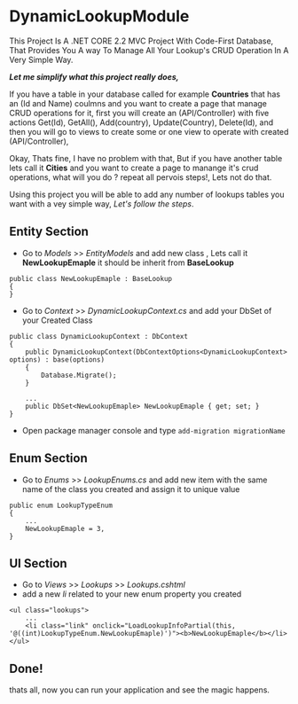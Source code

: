 # DynamicLookupModule

This Project Is A .NET CORE 2.2 MVC Project With Code-First Database, That Provides You A way To Manage All Your Lookup's CRUD Operation In A Very Simple Way.

**_Let me simplify what this project really does,_**

If you have a table in your database called for example **Countries** that has an (Id and Name) coulmns and you want to create a page that manage CRUD operations for it, first you will create an (API/Controller) with five actions Get(Id), GetAll(), Add(country), Update(Country), Delete(Id),
and then you will go to views to create some or one view to operate with created (API/Controller),

Okay, Thats fine, I have no problem with that, 
But if you have another table lets call it **Cities** and you want to create a page to manange it's crud operations, what will you do ? repeat all pervois steps!, Lets not do that.

Using this project you will be able to add any number of lookups tables you want with a vey simple way, _Let's follow the steps_.

## Entity Section
- Go to _Models_ >> _EntityModels_ and add new class , Lets call it **NewLookupEmaple** it should be inherit from **BaseLookup**
```
public class NewLookupEmaple : BaseLookup
{
}
```
- Go to _Context_ >> _DynamicLookupContext.cs_ and add your DbSet of your Created Class
```
public class DynamicLookupContext : DbContext
{
    public DynamicLookupContext(DbContextOptions<DynamicLookupContext> options) : base(options)
    {
        Database.Migrate();
    }

    ...
    public DbSet<NewLookupEmaple> NewLookupEmaple { get; set; }
}
```
- Open package manager console and type 
```add-migration migrationName```


## Enum Section
- Go to _Enums_ >> _LookupEnums.cs_ and add new item with the same name of the class you created and assign it to unique value
```
public enum LookupTypeEnum
{
    ...
    NewLookupEmaple = 3,
}
```


## UI Section
- Go to _Views_ >> _Lookups_ >> _Lookups.cshtml_
- add a new _li_ related to your new enum property you created
```
<ul class="lookups">
    ...
    <li class="link" onclick="LoadLookupInfoPartial(this, '@((int)LookupTypeEnum.NewLookupEmaple)')"><b>NewLookupEmaple</b></li>
</ul>
```

## Done!
thats all, now you can run your application and see the magic happens.

